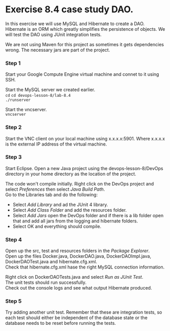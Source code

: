 # Exercise 8.4 case study DAO.

In this exercise we will use MySQL and Hibernate to create a DAO.
Hibernate is an ORM which greatly simplifies the persistence of objects.
We will test the DAO using JUnit integration tests.

We are not using Maven for this project as sometimes it gets dependencies
wrong. The necessary jars are part of the project.

### Step 1

Start your Google Compute Engine virtual machine and connet to it using SSH.

Start the MySQL server we created earlier.  
`cd`
`cd devops-lesson-8/lab-8.4`  
`./runserver`  

Start the vncserver.  
`vncserver`  

### Step 2

Start the VNC client on your local machine using x.x.x.x:5901. Where
x.x.x.x is the external IP address of the virtual machine.

### Step 3

Start Eclipse. Open a new Java project using the devops-lesson-8/DevOps
directory in your home directory as the location of the project.

The code won't compile initially. Right click on the DevOps project and
select _Preferences_ then select _Java Build Path_.  
Go to the Libraries tab and do the following:  
* Select _Add Library_ and ad the JUnit 4 library.  
* Select _Add Class Folder_ and add the resources folder.  
* Select _Add Jars_ open the DevOps folder and if there is a lib folder
open that and add all jars from the logging and hibernate folders.  
* Select OK and everything should compile.

### Step 4

Open up the src, test and resources folders in the _Package Explorer_.  
Open up the files Docker.java, DockerDAO.java, DockerDAOImpl.java,
DockerDAOTest.java and hibernate.cfg.xml.  
Check that hibernate.cfg.xml hase the right MySQL connection information.  

Right click on DockerDAOTests.java and select _Run as_ _JUnit Test_.  
The unit tests should run successfully.  
Check out the console logs and see what output Hibernate produced.

### Step 5

Try adding another unit test. Remember that these are integration tests,
so each test should either be independent of the database state or the
database needs to be reset before running the tests.

